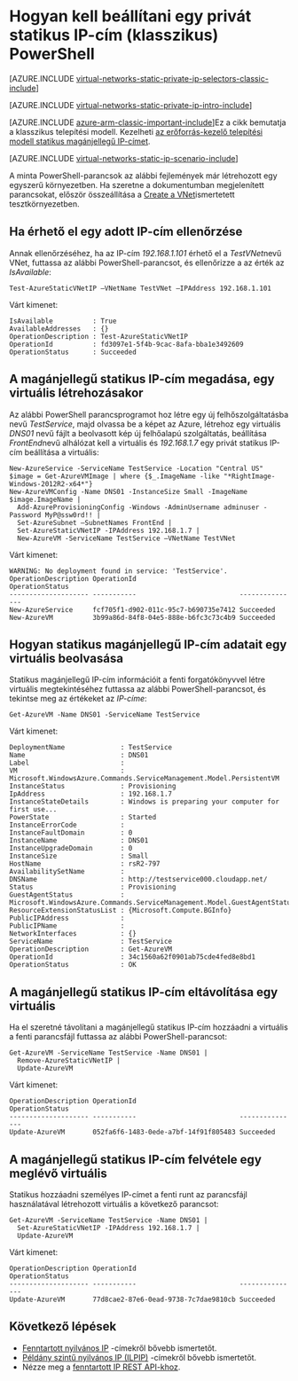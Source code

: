 <properties 
   pageTitle="Statikus magánjellegű IP-cím beállíthatja a PowerShell használatá Klasszikus módú |} Microsoft Azure"
   description="Statikus magánjellegű IP-címei (immerzióban), és hogyan kezelheti a Klasszikus módú és PowerShell ismertetése"
   services="virtual-network"
   documentationCenter="na"
   authors="jimdial"
   manager="carmonm"
   editor="tysonn"
   tags="azure-service-management"
/>
<tags 
   ms.service="virtual-network"
   ms.devlang="na"
   ms.topic="article"
   ms.tgt_pltfrm="na"
   ms.workload="infrastructure-services"
   ms.date="02/02/2016"
   ms.author="jdial" />

# <a name="how-to-set-a-static-private-ip-address-classic-in-powershell"></a>Hogyan kell beállítani egy privát statikus IP-cím (klasszikus) PowerShell

[AZURE.INCLUDE [virtual-networks-static-private-ip-selectors-classic-include](../../includes/virtual-networks-static-private-ip-selectors-classic-include.md)]

[AZURE.INCLUDE [virtual-networks-static-private-ip-intro-include](../../includes/virtual-networks-static-private-ip-intro-include.md)]

[AZURE.INCLUDE [azure-arm-classic-important-include](../../includes/azure-arm-classic-important-include.md)]Ez a cikk bemutatja a klasszikus telepítési modell. Kezelheti [az erőforrás-kezelő telepítési modell statikus magánjellegű IP-címet](virtual-networks-static-private-ip-arm-ps.md).

[AZURE.INCLUDE [virtual-networks-static-ip-scenario-include](../../includes/virtual-networks-static-ip-scenario-include.md)]

A minta PowerShell-parancsok az alábbi fejlemények már létrehozott egy egyszerű környezetben. Ha szeretne a dokumentumban megjelenített parancsokat, először összeállítása a [Create a VNet](virtual-networks-create-vnet-classic-netcfg-ps.md)ismertetett tesztkörnyezetben.

## <a name="how-to-verify-if-a-specific-ip-address-is-available"></a>Ha érhető el egy adott IP-cím ellenőrzése
Annak ellenőrzéséhez, ha az IP-cím *192.168.1.101* érhető el a *TestVNet*nevű VNet, futtassa az alábbi PowerShell-parancsot, és ellenőrizze a az érték az *IsAvailable*:

    Test-AzureStaticVNetIP –VNetName TestVNet –IPAddress 192.168.1.101 

Várt kimenet:

    IsAvailable          : True
    AvailableAddresses   : {}
    OperationDescription : Test-AzureStaticVNetIP
    OperationId          : fd3097e1-5f4b-9cac-8afa-bba1e3492609
    OperationStatus      : Succeeded

## <a name="how-to-specify-a-static-private-ip-address-when-creating-a-vm"></a>A magánjellegű statikus IP-cím megadása, egy virtuális létrehozásakor
Az alábbi PowerShell parancsprogramot hoz létre egy új felhőszolgáltatásba nevű *TestService*, majd olvassa be a képet az Azure, létrehoz egy virtuális *DNS01* nevű fájlt a beolvasott kép új felhőalapú szolgáltatás, beállítása *FrontEnd*nevű alhálózat kell a virtuális és *192.168.1.7* egy privát statikus IP-cím beállítása a virtuális:

    New-AzureService -ServiceName TestService -Location "Central US"
    $image = Get-AzureVMImage | where {$_.ImageName -like "*RightImage-Windows-2012R2-x64*"}
    New-AzureVMConfig -Name DNS01 -InstanceSize Small -ImageName $image.ImageName |
      Add-AzureProvisioningConfig -Windows -AdminUsername adminuser -Password MyP@ssw0rd!! |
      Set-AzureSubnet –SubnetNames FrontEnd |
      Set-AzureStaticVNetIP -IPAddress 192.168.1.7 |
      New-AzureVM -ServiceName TestService –VNetName TestVNet

Várt kimenet:

    WARNING: No deployment found in service: 'TestService'.
    OperationDescription OperationId                          OperationStatus
    -------------------- -----------                          ---------------
    New-AzureService     fcf705f1-d902-011c-95c7-b690735e7412 Succeeded      
    New-AzureVM          3b99a86d-84f8-04e5-888e-b6fc3c73c4b9 Succeeded  

## <a name="how-to-retrieve-static-private-ip-address-information-for-a-vm"></a>Hogyan statikus magánjellegű IP-cím adatait egy virtuális beolvasása
Statikus magánjellegű IP-cím információit a fenti forgatókönyvvel létre virtuális megtekintéséhez futtassa az alábbi PowerShell-parancsot, és tekintse meg az értékeket az *IP-címe*:

    Get-AzureVM -Name DNS01 -ServiceName TestService

Várt kimenet:

    DeploymentName              : TestService
    Name                        : DNS01
    Label                       : 
    VM                          : Microsoft.WindowsAzure.Commands.ServiceManagement.Model.PersistentVM
    InstanceStatus              : Provisioning
    IpAddress                   : 192.168.1.7
    InstanceStateDetails        : Windows is preparing your computer for first use...
    PowerState                  : Started
    InstanceErrorCode           : 
    InstanceFaultDomain         : 0
    InstanceName                : DNS01
    InstanceUpgradeDomain       : 0
    InstanceSize                : Small
    HostName                    : rsR2-797
    AvailabilitySetName         : 
    DNSName                     : http://testservice000.cloudapp.net/
    Status                      : Provisioning
    GuestAgentStatus            : Microsoft.WindowsAzure.Commands.ServiceManagement.Model.GuestAgentStatus
    ResourceExtensionStatusList : {Microsoft.Compute.BGInfo}
    PublicIPAddress             : 
    PublicIPName                : 
    NetworkInterfaces           : {}
    ServiceName                 : TestService
    OperationDescription        : Get-AzureVM
    OperationId                 : 34c1560a62f0901ab75cde4fed8e8bd1
    OperationStatus             : OK

## <a name="how-to-remove-a-static-private-ip-address-from-a-vm"></a>A magánjellegű statikus IP-cím eltávolítása egy virtuális
Ha el szeretné távolítani a magánjellegű statikus IP-cím hozzáadni a virtuális a fenti parancsfájl futtassa az alábbi PowerShell-parancsot:
    
    Get-AzureVM -ServiceName TestService -Name DNS01 |
      Remove-AzureStaticVNetIP |
      Update-AzureVM

Várt kimenet:

    OperationDescription OperationId                          OperationStatus
    -------------------- -----------                          ---------------
    Update-AzureVM       052fa6f6-1483-0ede-a7bf-14f91f805483 Succeeded

## <a name="how-to-add-a-static-private-ip-address-to-an-existing-vm"></a>A magánjellegű statikus IP-cím felvétele egy meglévő virtuális
Statikus hozzáadni személyes IP-címet a fenti runt az parancsfájl használatával létrehozott virtuális a következő parancsot:

    Get-AzureVM -ServiceName TestService -Name DNS01 |
      Set-AzureStaticVNetIP -IPAddress 192.168.1.7 |
      Update-AzureVM

Várt kimenet:

    OperationDescription OperationId                          OperationStatus
    -------------------- -----------                          ---------------
    Update-AzureVM       77d8cae2-87e6-0ead-9738-7c7dae9810cb Succeeded 

## <a name="next-steps"></a>Következő lépések

- [Fenntartott nyilvános IP](virtual-networks-reserved-public-ip.md) -címekről bővebb ismertetőt.
- [Példány szintű nyilvános IP (ILPIP)](virtual-networks-instance-level-public-ip.md) -címekről bővebb ismertetőt.
- Nézze meg a [fenntartott IP REST API-khoz](https://msdn.microsoft.com/library/azure/dn722420.aspx).
